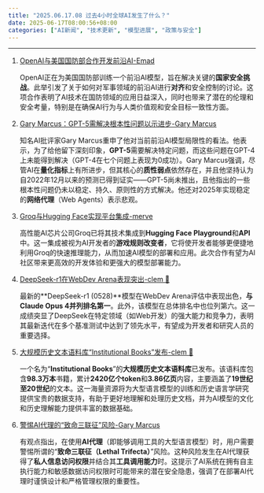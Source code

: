 ```yaml
---
title: "2025.06.17.08 过去4小时全球AI发生了什么？"
date: 2025-06-17T08:00:56+08:00
categories: ["AI新闻", "技术更新", "模型进展", "政策与安全"]
---
```


---

1.  [OpenAI与美国国防部合作开发前沿AI-Emad](https://x.com/EMostaque/status/1934752998783066466)

    OpenAI正在为美国国防部训练一个前沿AI模型，旨在解决关键的**国家安全挑战**。此举引发了关于如何对军事领域的前沿AI进行**对齐**和安全控制的讨论。这项合作表明了AI技术在国防领域的应用日益深入，同时也带来了潜在的伦理和安全考量，特别是在确保AI行为与人类价值观和安全目标一致性方面。

2.  [Gary Marcus：GPT-5需解决根本性问题以示进步-Gary Marcus](https://x.com/GaryMarcus/status/1934737348685910234)

    知名AI批评家Gary Marcus重申了他对当前前沿AI模型局限性的看法。他表示，为了给他留下深刻印象，**GPT-5**需要解决特定问题，而这些问题在GPT-4上未能得到解决（GPT-4在七个问题上表现为0成功）。Gary Marcus强调，尽管AI在**量化指标**上有所进步，但其核心的**质性弱点**依然存在，并且他坚持认为自2022年12月以来的预测已得到证实——GPT-5尚未推出，且他指出的一些根本性问题仍未以稳定、持久、原则性的方式解决。他还对2025年实现稳定的**网络代理**（Web Agents）表示悲观。

3.  [Groq与Hugging Face实现平台集成-merve](https://x.com/mervenoyann/status/1934717979121406310)

    高性能AI芯片公司Groq已将其技术集成到**Hugging Face Playground**和**API**中。这一集成被视为AI开发者的**游戏规则改变者**，它将使开发者能够更便捷地利用Groq的快速推理能力，从而加速AI模型的部署和应用。此次合作有望为AI社区带来更高效的开发体验和更强大的模型部署能力。

4.  [DeepSeek-r1在WebDev Arena表现突出-clem 🤗](https://x.com/ClementDelangue/status/1934714392693588415)

    最新的**DeepSeek-r1 (0528)**模型在WebDev Arena评估中表现出色，**与Claude Opus 4并列排名第一**。此外，该模型在总体排名中也位列第六。这一成绩突显了DeepSeek在特定领域（如Web开发）的强大能力和竞争力，表明其最新迭代在多个基准测试中达到了领先水平，有望成为开发者和研究人员的重要选择。

5.  [大规模历史文本语料库“Institutional Books”发布-clem 🤗](https://x.com/ClementDelangue/status/1934714938066411998)

    一个名为“**Institutional Books**”的**大规模历史文本语料库**已发布。该语料库包含**98.3万本**书籍，累计**2420亿个token**和**3.86亿页**内容，主要涵盖了**19世纪至20世纪**的文本。这一海量资源将为大型语言模型的训练和历史语言学研究提供宝贵的数据支持，有助于更好地理解和处理历史文档，并为AI模型的文化和历史理解能力提供丰富的数据基础。

6.  [警惕AI代理的“致命三联征”风险-Gary Marcus](https://x.com/GaryMarcus/status/1934715851225354344)

    有观点指出，在使用**AI代理**（即能够调用工具的大型语言模型）时，用户需要警惕所谓的“**致命三联征（Lethal Trifecta）**”风险。这种风险发生在AI代理获得了**私人信息访问权限**并结合其**工具调用能力**时。这提示了AI系统在拥有自主执行能力和敏感数据访问权限时可能带来的潜在安全隐患，强调了在部署AI代理时谨慎设计和严格管理权限的重要性。